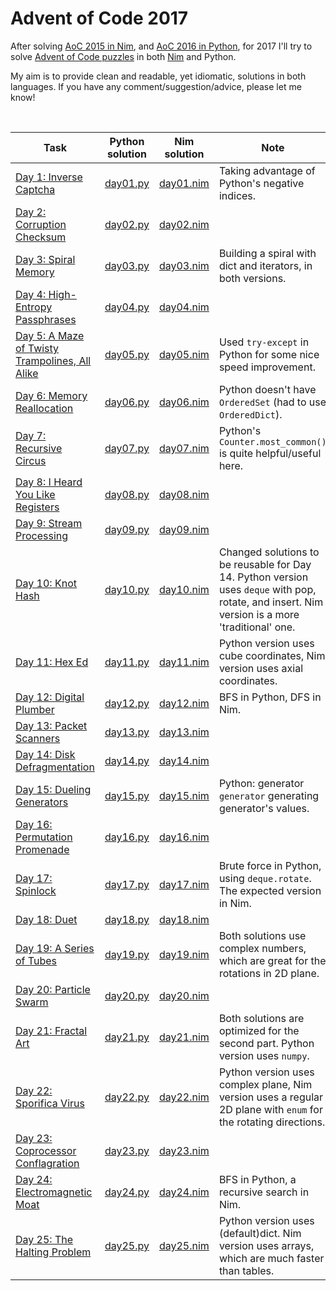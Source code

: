 # Advent of Code 2017

After solving [AoC 2015 in Nim](https://github.com/narimiran/advent_of_code_2015), and [AoC 2016 in Python](https://github.com/narimiran/advent_of_code_2016), for 2017 I'll try to solve [Advent of Code puzzles](http://adventofcode.com/2017/) in both [Nim](https://nim-lang.org/) and Python.

My aim is to provide clean and readable, yet idiomatic, solutions in both languages. If you have any comment/suggestion/advice, please let me know!

&nbsp;

Task | Python solution | Nim solution | Note
--- | --- | --- | ---
[Day 1: Inverse Captcha](http://adventofcode.com/2017/day/1) | [day01.py](python/day01.py) | [day01.nim](nim/day01.nim) | Taking advantage of Python's negative indices.
[Day 2: Corruption Checksum](http://adventofcode.com/2017/day/2) | [day02.py](python/day02.py) | [day02.nim](nim/day02.nim)
[Day 3: Spiral Memory](http://adventofcode.com/2017/day/3) | [day03.py](python/day03.py) | [day03.nim](nim/day03.nim) | Building a spiral with dict and iterators, in both versions.
[Day 4: High-Entropy Passphrases](http://adventofcode.com/2017/day/4) | [day04.py](python/day04.py) | [day04.nim](nim/day04.nim)
[Day 5: A Maze of Twisty Trampolines, All Alike](http://adventofcode.com/2017/day/5) | [day05.py](python/day05.py) | [day05.nim](nim/day05.nim) | Used `try-except` in Python for some nice speed improvement.
[Day 6: Memory Reallocation](http://adventofcode.com/2017/day/6) | [day06.py](python/day06.py) | [day06.nim](nim/day06.nim) | Python doesn't have `OrderedSet` (had to use `OrderedDict`).
[Day 7: Recursive Circus](http://adventofcode.com/2017/day/7) | [day07.py](python/day07.py) | [day07.nim](nim/day07.nim) | Python's `Counter.most_common()` is quite helpful/useful here.
[Day 8: I Heard You Like Registers](http://adventofcode.com/2017/day/8) | [day08.py](python/day08.py) | [day08.nim](nim/day08.nim)
[Day 9: Stream Processing](http://adventofcode.com/2017/day/9) | [day09.py](python/day09.py) | [day09.nim](nim/day09.nim)
[Day 10: Knot Hash](http://adventofcode.com/2017/day/10) | [day10.py](python/day10.py) | [day10.nim](nim/day10.nim) | Changed solutions to be reusable for Day 14. Python version uses `deque` with pop, rotate, and insert. Nim version is a more 'traditional' one. 
[Day 11: Hex Ed](http://adventofcode.com/2017/day/11) | [day11.py](python/day11.py) | [day11.nim](nim/day11.nim) | Python version uses cube coordinates, Nim version uses axial coordinates.
[Day 12: Digital Plumber](http://adventofcode.com/2017/day/12) | [day12.py](python/day12.py) | [day12.nim](nim/day12.nim) | BFS in Python, DFS in Nim.
[Day 13: Packet Scanners](http://adventofcode.com/2017/day/13) | [day13.py](python/day13.py) | [day13.nim](nim/day13.nim)
[Day 14: Disk Defragmentation](http://adventofcode.com/2017/day/14) | [day14.py](python/day14.py) | [day14.nim](nim/day14.nim)
[Day 15: Dueling Generators](http://adventofcode.com/2017/day/15) | [day15.py](python/day15.py) | [day15.nim](nim/day15.nim) | Python: generator `generator` generating generator's values.
[Day 16: Permutation Promenade](http://adventofcode.com/2017/day/16) | [day16.py](python/day16.py) | [day16.nim](nim/day16.nim)
[Day 17: Spinlock](http://adventofcode.com/2017/day/17) | [day17.py](python/day17.py) | [day17.nim](nim/day17.nim) | Brute force in Python, using `deque.rotate`. The expected version in Nim.
[Day 18: Duet](http://adventofcode.com/2017/day/18) | [day18.py](python/day18.py) | [day18.nim](nim/day18.nim)
[Day 19: A Series of Tubes](http://adventofcode.com/2017/day/19) | [day19.py](python/day19.py) | [day19.nim](nim/day19.nim) | Both solutions use complex numbers, which are great for the rotations in 2D plane.
[Day 20: Particle Swarm](http://adventofcode.com/2017/day/20) | [day20.py](python/day20.py) | [day20.nim](nim/day20.nim) 
[Day 21: Fractal Art](http://adventofcode.com/2017/day/21) | [day21.py](python/day21.py) | [day21.nim](nim/day21.nim) | Both solutions are optimized for the second part. Python version uses `numpy`.
[Day 22: Sporifica Virus](http://adventofcode.com/2017/day/22) | [day22.py](python/day22.py) | [day22.nim](nim/day22.nim) | Python version uses complex plane, Nim version uses a regular 2D plane with `enum` for the rotating directions.
[Day 23: Coprocessor Conflagration](http://adventofcode.com/2017/day/23) | [day23.py](python/day23.py) | [day23.nim](nim/day23.nim)
[Day 24: Electromagnetic Moat](http://adventofcode.com/2017/day/24) | [day24.py](python/day24.py) | [day24.nim](nim/day24.nim) | BFS in Python, a recursive search in Nim.
[Day 25: The Halting Problem](http://adventofcode.com/2017/day/25) | [day25.py](python/day25.py) | [day25.nim](nim/day25.nim) | Python version uses (default)dict. Nim version uses arrays, which are much faster than tables.
